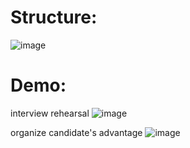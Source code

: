 # Structure:

![image](https://github.com/user-attachments/assets/5cf1c675-8d32-471e-8125-51333894a758)


# Demo:

interview rehearsal
![image](https://github.com/user-attachments/assets/e03b1e27-e26a-42fd-b64f-dc81e50bd704)

organize candidate's advantage
![image](https://github.com/user-attachments/assets/3a8e13cf-6e6e-49c4-b5a4-a735bd76ede7)
